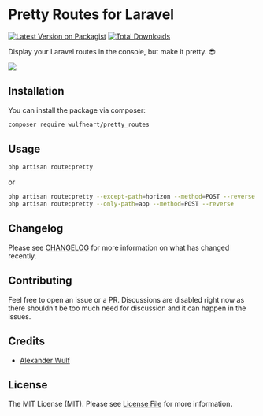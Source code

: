 # Pretty Routes for Laravel

[![Latest Version on Packagist](https://img.shields.io/packagist/v/wulfheart/pretty_routes.svg?style=flat-square)](https://packagist.org/packages/wulfheart/pretty_routes)
[![Total Downloads](https://img.shields.io/packagist/dt/wulfheart/pretty_routes.svg?style=flat-square)](https://packagist.org/packages/wulfheart/pretty_routes)

Display your Laravel routes in the console, but make it pretty. 😎

<img src="https://user-images.githubusercontent.com/25671390/116441604-e0aa3300-a851-11eb-9e98-a59ff356c9dc.png"/>

## Installation

You can install the package via composer:

```bash
composer require wulfheart/pretty_routes
```

## Usage

```bash
php artisan route:pretty
```
or

```bash
php artisan route:pretty --except-path=horizon --method=POST --reverse
php artisan route:pretty --only-path=app --method=POST --reverse
```

## Changelog

Please see [CHANGELOG](CHANGELOG.md) for more information on what has changed recently.

## Contributing

Feel free to open an issue or a PR. Discussions are disabled right now as there shouldn't be too much need for discussion and it can happen in the issues.

## Credits

- [Alexander Wulf](https://github.com/Wulfheart)

## License

The MIT License (MIT). Please see [License File](LICENSE.md) for more information.

